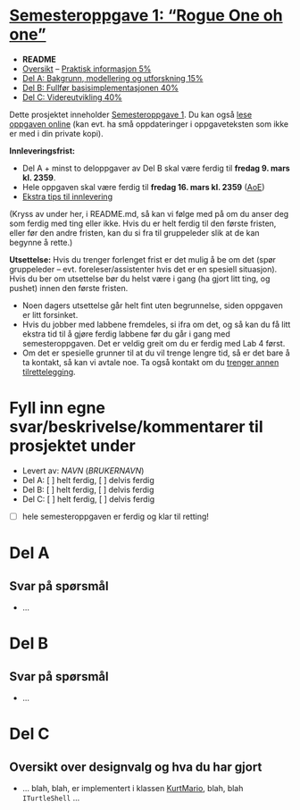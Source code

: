 # [Semesteroppgave 1: “Rogue One oh one”](https://retting.ii.uib.no/inf101.v18.sem1/blob/master/SEM-1.md)


* **README**
* [Oversikt](SEM-1.md) – [Praktisk informasjon 5%](SEM-1.md#praktisk-informasjon)
* [Del A: Bakgrunn, modellering og utforskning 15%](SEM-1_DEL-A.md)
* [Del B: Fullfør basisimplementasjonen 40%](SEM-1_DEL-B.md)
* [Del C: Videreutvikling 40%](SEM-1_DEL-C.md)

Dette prosjektet inneholder [Semesteroppgave 1](SEM-1.md). Du kan også [lese oppgaven online](https://retting.ii.uib.no/inf101.v18.oppgaver/inf101.v18.sem1/blob/master/SEM-1.md) (kan evt. ha små oppdateringer i oppgaveteksten som ikke er med i din private kopi).

**Innleveringsfrist:**
* Del A + minst to deloppgaver av Del B skal være ferdig til **fredag 9. mars kl. 2359**. 
* Hele oppgaven skal være ferdig til **fredag 16. mars kl. 2359** ([AoE](https://www.timeanddate.com/worldclock/fixedtime.html?msg=4&iso=20180316T2359&p1=3399))
* [Ekstra tips til innlevering](https://retting.ii.uib.no/inf101/inf101.v18/wikis/innlevering)

(Kryss av under her, i README.md, så kan vi følge med på om du anser deg som ferdig med ting eller ikke. Hvis du er helt ferdig til den første fristen, eller før den andre fristen, kan du si fra til gruppeleder slik at de kan begynne å rette.)

**Utsettelse:** Hvis du trenger forlenget frist er det mulig å be om det (spør gruppeleder – evt. foreleser/assistenter hvis det er en spesiell situasjon). Hvis du ber om utsettelse bør du helst være i gang (ha gjort litt ting, og pushet) innen den første fristen.
   * Noen dagers utsettelse går helt fint uten begrunnelse, siden oppgaven er litt forsinket.
   * Hvis du jobber med labbene fremdeles, si ifra om det, og så kan du få litt ekstra tid til å gjøre ferdig labbene før du går i gang med semesteroppgaven. Det er veldig greit om du er ferdig med Lab 4 først.
   * Om det er spesielle grunner til at du vil trenge lengre tid, så er det bare å ta kontakt, så kan vi avtale noe. Ta også kontakt om du [trenger annen tilrettelegging](http://www.uib.no/student/49241/trenger-du-tilrettelegging-av-ditt-studiel%C3%B8p). 
   

# Fyll inn egne svar/beskrivelse/kommentarer til prosjektet under
* Levert av:   *NAVN* (*BRUKERNAVN*)
* Del A: [ ] helt ferdig, [ ] delvis ferdig
* Del B: [ ] helt ferdig, [ ] delvis ferdig
* Del C: [ ] helt ferdig, [ ] delvis ferdig
* [ ] hele semesteroppgaven er ferdig og klar til retting!

# Del A
## Svar på spørsmål
* ...

# Del B
## Svar på spørsmål
* ...

# Del C
## Oversikt over designvalg og hva du har gjort
* ... blah, blah, er implementert i klassen [KurtMario](src/inf101/v18/rogue101/player/KurtMario.java), blah, blah `ITurtleShell` ...
 
